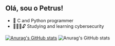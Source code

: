 ## Olá, sou o Petrus!

- 👾 C and Python programmer
- 👨🏻‍💻🔓 Studying and learning cybersecurity

[![Anurag's GitHub stats](https://github-readme-stats.vercel.app/api?username=petrussampaio)](https://github.com/anuraghazra/github-readme-stats)
![Anurag's GitHub stats](https://github-readme-stats.vercel.app/api?username=petrussampaio&show_icons=true)
  

